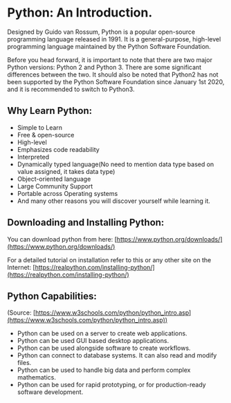 # Python: An Introduction.

Designed by Guido van Rossum, Python is a popular open-source programming language released in 1991. It is a general-purpose, high-level programming language maintained by the Python Software Foundation.

Before you head forward, it is important to note that there are two major Python versions: Python 2 and Python 3. There are some significant differences between the two. It should also be noted that Python2 has not been supported by the Python Software Foundation since January 1st 2020, and it is recommended to switch to Python3.


## Why Learn Python:



*   Simple to Learn
*   Free & open-source
*   High-level
*   Emphasizes code readability
*   Interpreted
*   Dynamically typed language(No need to mention data type based on value assigned, it takes data type)
*   Object-oriented language
*   Large Community Support
*   Portable across Operating systems
*   And many other reasons you will discover yourself while learning it. 



## Downloading and Installing Python:

You can download python from here: [https://www.python.org/downloads/](https://www.python.org/downloads/)

For a detailed tutorial on installation refer to this or any other site on the Internet: [https://realpython.com/installing-python/](https://realpython.com/installing-python/)


## Python Capabilities:

(Source: [https://www.w3schools.com/python/python_intro.asp](https://www.w3schools.com/python/python_intro.asp))

*   Python can be used on a server to create web applications.
*   Python can be used GUI based desktop applications.
*   Python can be used alongside software to create workflows.
*   Python can connect to database systems. It can also read and modify files.
*   Python can be used to handle big data and perform complex mathematics.
*   Python can be used for rapid prototyping, or for production-ready software development.


